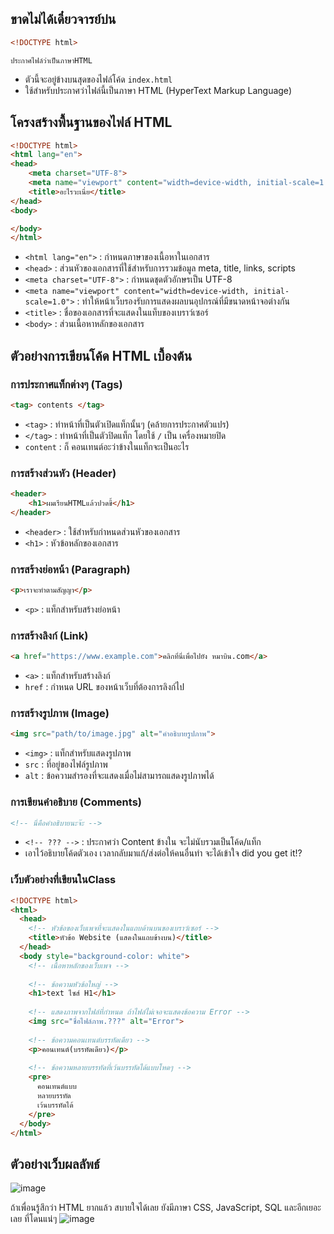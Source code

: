 ## ขาดไม่ได้เดี๋ยวจารย์บ่น

```html
<!DOCTYPE html>
```
`ประกาศไฟล์ว่าเป็นภาษาHTML`
- ตัวนี้จะอยู่ข้างบนสุดของไฟล์โค้ด `index.html`
- ใช้สำหรับประกาศว่าไฟล์นี้เป็นภาษา HTML (HyperText Markup Language)

## โครงสร้างพื้นฐานของไฟล์ HTML

```html
<!DOCTYPE html>
<html lang="en">
<head>
    <meta charset="UTF-8">
    <meta name="viewport" content="width=device-width, initial-scale=1.0">
    <title>อะไรวะเนี่ย</title>
</head>
<body>

</body>
</html>
```

- `<html lang="en">` : กำหนดภาษาของเนื้อหาในเอกสาร
- `<head>` : ส่วนหัวของเอกสารที่ใช้สำหรับการรวมข้อมูล meta, title, links, scripts
- `<meta charset="UTF-8">` : กำหนดชุดตัวอักษรเป็น UTF-8
- `<meta name="viewport" content="width=device-width, initial-scale=1.0">` : ทำให้หน้าเว็บรองรับการแสดงผลบนอุปกรณ์ที่มีขนาดหน้าจอต่างกัน
- `<title>` : ชื่อของเอกสารที่จะแสดงในแท็บของเบราว์เซอร์
- `<body>` : ส่วนเนื้อหาหลักของเอกสาร

## ตัวอย่างการเขียนโค้ด HTML เบื้องต้น

### การประกาศแท็กต่างๆ (Tags)

```html
<tag> contents </tag>
```

- `<tag>` : ทำหน้าที่เป็นตัวเปิดแท็กนั้นๆ (คล้ายการประกาศตัวแปร)
- `</tag>` : ทำหน้าที่เป็นตัวปิดแท็ก โดยใช้ `/` เป็น เครื่องหมายปิด
- `content` : ก็ คอนเทนต์อะว่าข้างในแท็กจะเป็นอะไร

### การสร้างส่วนหัว (Header)

```html
<header>
    <h1>ผมเรียนHTMLแล้วปวดขี้</h1>
</header>
```

- `<header>` : ใช้สำหรับกำหนดส่วนหัวของเอกสาร
- `<h1>` : หัวข้อหลักของเอกสาร

### การสร้างย่อหน้า (Paragraph)

```html
<p>เราจะทำตามสัญญา</p>
```

- `<p>` : แท็กสำหรับสร้างย่อหน้า

### การสร้างลิงก์ (Link)

```html
<a href="https://www.example.com">คลิกที่นี่เพื่อไปยัง หมาบิน.com</a>
```

- `<a>` : แท็กสำหรับสร้างลิงก์
- `href` : กำหนด URL ของหน้าเว็บที่ต้องการลิงก์ไป

### การสร้างรูปภาพ (Image)

```html
<img src="path/to/image.jpg" alt="คำอธิบายรูปภาพ">
```

- `<img>` : แท็กสำหรับแสดงรูปภาพ
- `src` : ที่อยู่ของไฟล์รูปภาพ
- `alt` : ข้อความสำรองที่จะแสดงเมื่อไม่สามารถแสดงรูปภาพได้

### การเขียนคำอธิบาย (Comments)
```html
<!-- นี่คือคำอธิบายนะจ๊ะ -->
```
- `<!-- ??? -->` : ประกาศว่า Content ข้างใน จะไม่นับรวมเป็นโค้ด/แท็ก
-  เอาไว้อธิบายโค้ดตัวเอง เวลากลับมาแก้/ส่งต่อให้คนอื่นทำ จะได้เข้าใจ did you get it!?

### เว็บตัวอย่างที่เขียนในClass
```html
<!DOCTYPE html>
<html>
  <head>
    <!-- หัวข้อของเว็บเพจที่จะแสดงในแถบด้านบนของเบราว์เซอร์ -->
    <title>หัวข้อ Website (แสดงในแถบข้างบน)</title>
  </head>
  <body style="background-color: white">
    <!-- เนื้อหาหลักของเว็บเพจ -->
    
    <!-- ข้อความหัวข้อใหญ่ -->
    <h1>text ไซส์ H1</h1>
    
    <!-- แสดงภาพจากไฟล์ที่กำหนด ถ้าไฟล์ไม่เจอจะแสดงข้อความ Error -->
    <img src="ชื่อไฟล์ภาพ.???" alt="Error">
    
    <!-- ข้อความคอนเทนต์บรรทัดเดียว -->
    <p>คอนเทนต์(บรรทัดเดียว)</p>
    
    <!-- ข้อความหลายบรรทัดที่เว้นบรรทัดได้แบบโหดๆ -->
    <pre>
      คอนเทนต์แบบ
      หลายบรรทัด
      เว้นบรรทัดได้
    </pre>
  </body>
</html>
```
## ตัวอย่างเว็บผลลัพธ์
![image](https://media.discordapp.net/attachments/1244310987109302444/1246443310890094653/Screenshot_2024-06-01-19-40-03-98_f9a7afa717ced9e1fc9be9833291031a.jpg?ex=665c684b&is=665b16cb&hm=642faafde466f3e523a43af9c750b50390e85c28374bd45367927554838d239e&)


ถ้าเพื่อนรู้สึกว่า HTML ยากแล้ว สบายใจได้เลย ยังมีภาษา CSS, JavaScript, SQL และอีกเยอะเลย ที่โดนแน่ๆ
![image](https://github.com/MITUMAxDev/share/assets/144593781/181de9d5-e5ae-4ffa-a9c2-0aec60e3ff7d)
